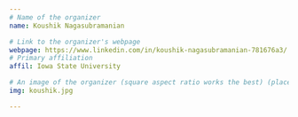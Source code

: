 ```yaml
---
# Name of the organizer
name: Koushik Nagasubramanian

# Link to the organizer's webpage
webpage: https://www.linkedin.com/in/koushik-nagasubramanian-781676a3/
# Primary affiliation
affil: Iowa State University

# An image of the organizer (square aspect ratio works the best) (place in the `assets/img/organizers` directory)
img: koushik.jpg

---
```

